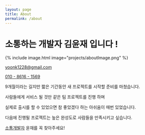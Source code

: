 ```yaml
---
layout: page
title: About
permalink: /about
---
```


# 소통하는 개발자 김윤재 입니다 !

{% include image.html image="projects/aboutImage.png" %}

[yoonk1228@gmail.com](#)

[010 - 8616 - 1569](#)

9개월이라는 길지만 짧은 기간동안 새 프로젝트를 시작할 준비를 마쳤습니다.

사람들에게 서비스 될 것만 같은 팀 프로젝트를 진행 하며

실제로 출시를 할 수 있었으면 참 좋았겠다 하는 아쉬움이 매번 있었습니다.

다음에 진행될 프로젝트는 높은 완성도로 사람들을 만족시키고 싶습니다.

[소통개발자](#) 윤재를 꼭 찾아주세요!
